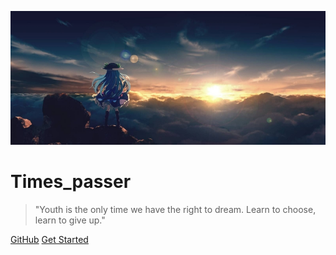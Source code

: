 ![logo](封面.jpg)

# Times_passer <small></small>

> "Youth is the only time we have the right to dream. Learn to choose, learn to give up."

<!-- - 简单、轻便 (压缩后 ~21kB)
- 无需生成 html 文件
- 众多主题 -->

[GitHub](https://github.com/Times-passer/Times-passer.github.io)
[Get Started](README)